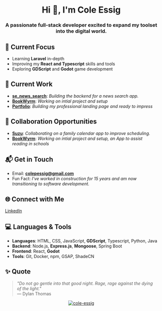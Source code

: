<h1 align="center">Hi 👋, I'm Cole Essig</h1>
<h3 align="center">A passionate full-stack developer excited to expand my toolset into the digital world.</h3>

## 🌱 Current Focus
- Learning **Laravel** in-depth
- Improving my **React and Typescript** skills and tools
- Exploring **GDScript** and **Godot** game development

## 🔭 Current Work
- [**se_news_search**](https://github.com/cole-essig/se_news_search): *Building the backend for a news search app.*
- [**BookWyrm**](https://github.com/cole-essig/Bookwyrm): *Working on intial project and setup*
- [**Portfolio**](https://github.com/cole-essig/portfolio): *Building my professional landing page and ready to impress*

## 👯 Collaboration Opportunities
- [**Suzu**](https://github.com/gardgeoff/suzu): *Collaborating on a family calendar app to improve scheduling.*
- [**BookWyrm**](https://github.com/cole-essig/Bookwyrm): *Working on intial project and setup, an App to assist reading in schools*

## 📬 Get in Touch
- Email: **colepessig@gmail.com**
- Fun Fact: *I’ve worked in construction for 15 years and am now transitioning to software development.*

## 🌐 Connect with Me
[LinkedIn](https://linkedin.com/in/cole-essig)

## 💻 Languages & Tools
- **Languages**: HTML, CSS, JavaScript, **GDScript**, Typescript, Python, Java
- **Backend**: Node.js, **Express.js**, **Mongoose**, Spring Boot
- **Frontend**: React, **Godot**
- **Tools**: Git, Docker, npm, GSAP, ShadeCN

## ✨ Quote
> *"Do not go gentle into that good night. Rage, rage against the dying of the light."*  
— Dylan Thomas 

<p align="center">
  <a href="https://github.com/cole-essig">
    <img align="center" src="https://github-readme-stats.vercel.app/api?username=cole-essig&show_icons=true&locale=en" alt="cole-essig" />
  </a>
</p>

